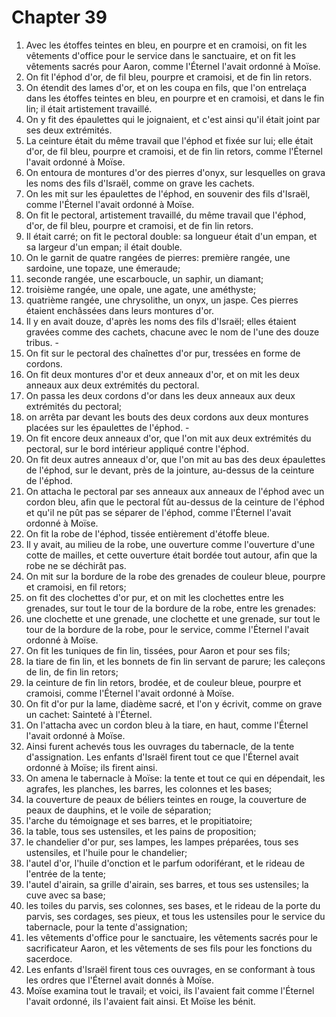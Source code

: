 # Chapter 39

1. Avec les étoffes teintes en bleu, en pourpre et en cramoisi, on fit les vêtements d'office pour le service dans le sanctuaire, et on fit les vêtements sacrés pour Aaron, comme l'Éternel l'avait ordonné à Moïse.
2. On fit l'éphod d'or, de fil bleu, pourpre et cramoisi, et de fin lin retors.
3. On étendit des lames d'or, et on les coupa en fils, que l'on entrelaça dans les étoffes teintes en bleu, en pourpre et en cramoisi, et dans le fin lin; il était artistement travaillé.
4. On y fit des épaulettes qui le joignaient, et c'est ainsi qu'il était joint par ses deux extrémités.
5. La ceinture était du même travail que l'éphod et fixée sur lui; elle était d'or, de fil bleu, pourpre et cramoisi, et de fin lin retors, comme l'Éternel l'avait ordonné à Moïse.
6. On entoura de montures d'or des pierres d'onyx, sur lesquelles on grava les noms des fils d'Israël, comme on grave les cachets.
7. On les mit sur les épaulettes de l'éphod, en souvenir des fils d'Israël, comme l'Éternel l'avait ordonné à Moïse.
8. On fit le pectoral, artistement travaillé, du même travail que l'éphod, d'or, de fil bleu, pourpre et cramoisi, et de fin lin retors.
9. Il était carré; on fit le pectoral double: sa longueur était d'un empan, et sa largeur d'un empan; il était double.
10. On le garnit de quatre rangées de pierres: première rangée, une sardoine, une topaze, une émeraude;
11. seconde rangée, une escarboucle, un saphir, un diamant;
12. troisième rangée, une opale, une agate, une améthyste;
13. quatrième rangée, une chrysolithe, un onyx, un jaspe. Ces pierres étaient enchâssées dans leurs montures d'or.
14. Il y en avait douze, d'après les noms des fils d'Israël; elles étaient gravées comme des cachets, chacune avec le nom de l'une des douze tribus. -
15. On fit sur le pectoral des chaînettes d'or pur, tressées en forme de cordons.
16. On fit deux montures d'or et deux anneaux d'or, et on mit les deux anneaux aux deux extrémités du pectoral.
17. On passa les deux cordons d'or dans les deux anneaux aux deux extrémités du pectoral;
18. on arrêta par devant les bouts des deux cordons aux deux montures placées sur les épaulettes de l'éphod. -
19. On fit encore deux anneaux d'or, que l'on mit aux deux extrémités du pectoral, sur le bord intérieur appliqué contre l'éphod.
20. On fit deux autres anneaux d'or, que l'on mit au bas des deux épaulettes de l'éphod, sur le devant, près de la jointure, au-dessus de la ceinture de l'éphod.
21. On attacha le pectoral par ses anneaux aux anneaux de l'éphod avec un cordon bleu, afin que le pectoral fût au-dessus de la ceinture de l'éphod et qu'il ne pût pas se séparer de l'éphod, comme l'Éternel l'avait ordonné à Moïse.
22. On fit la robe de l'éphod, tissée entièrement d'étoffe bleue.
23. Il y avait, au milieu de la robe, une ouverture comme l'ouverture d'une cotte de mailles, et cette ouverture était bordée tout autour, afin que la robe ne se déchirât pas.
24. On mit sur la bordure de la robe des grenades de couleur bleue, pourpre et cramoisi, en fil retors;
25. on fit des clochettes d'or pur, et on mit les clochettes entre les grenades, sur tout le tour de la bordure de la robe, entre les grenades:
26. une clochette et une grenade, une clochette et une grenade, sur tout le tour de la bordure de la robe, pour le service, comme l'Éternel l'avait ordonné à Moïse.
27. On fit les tuniques de fin lin, tissées, pour Aaron et pour ses fils;
28. la tiare de fin lin, et les bonnets de fin lin servant de parure; les caleçons de lin, de fin lin retors;
29. la ceinture de fin lin retors, brodée, et de couleur bleue, pourpre et cramoisi, comme l'Éternel l'avait ordonné à Moïse.
30. On fit d'or pur la lame, diadème sacré, et l'on y écrivit, comme on grave un cachet: Sainteté à l'Éternel.
31. On l'attacha avec un cordon bleu à la tiare, en haut, comme l'Éternel l'avait ordonné à Moïse.
32. Ainsi furent achevés tous les ouvrages du tabernacle, de la tente d'assignation. Les enfants d'Israël firent tout ce que l'Éternel avait ordonné à Moïse; ils firent ainsi.
33. On amena le tabernacle à Moïse: la tente et tout ce qui en dépendait, les agrafes, les planches, les barres, les colonnes et les bases;
34. la couverture de peaux de béliers teintes en rouge, la couverture de peaux de dauphins, et le voile de séparation;
35. l'arche du témoignage et ses barres, et le propitiatoire;
36. la table, tous ses ustensiles, et les pains de proposition;
37. le chandelier d'or pur, ses lampes, les lampes préparées, tous ses ustensiles, et l'huile pour le chandelier;
38. l'autel d'or, l'huile d'onction et le parfum odoriférant, et le rideau de l'entrée de la tente;
39. l'autel d'airain, sa grille d'airain, ses barres, et tous ses ustensiles; la cuve avec sa base;
40. les toiles du parvis, ses colonnes, ses bases, et le rideau de la porte du parvis, ses cordages, ses pieux, et tous les ustensiles pour le service du tabernacle, pour la tente d'assignation;
41. les vêtements d'office pour le sanctuaire, les vêtements sacrés pour le sacrificateur Aaron, et les vêtements de ses fils pour les fonctions du sacerdoce.
42. Les enfants d'Israël firent tous ces ouvrages, en se conformant à tous les ordres que l'Éternel avait donnés à Moïse.
43. Moïse examina tout le travail; et voici, ils l'avaient fait comme l'Éternel l'avait ordonné, ils l'avaient fait ainsi. Et Moïse les bénit.

